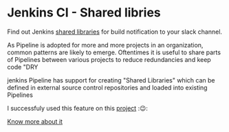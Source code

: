 # Jenkins CI - Shared libries

Find out Jenkins [shared libraries](https://www.jenkins.io/doc/book/pipeline/shared-libraries/) for build notification to your slack channel.

As Pipeline is adopted for more and more projects in an organization, common patterns are likely to emerge. Oftentimes it is useful to share parts of Pipelines between various projects to reduce redundancies and keep code "DRY

jenkins Pipeline has support for creating "Shared Libraries" which can be defined in external source control repositories and loaded into existing Pipelines


I successfuly used this feature on this [project](https://github.com/NewtonCosta/NewtonCosta.github.io) ::wink::


[Know more about it](https://www.jenkins.io/doc/book/pipeline/shared-libraries/)
